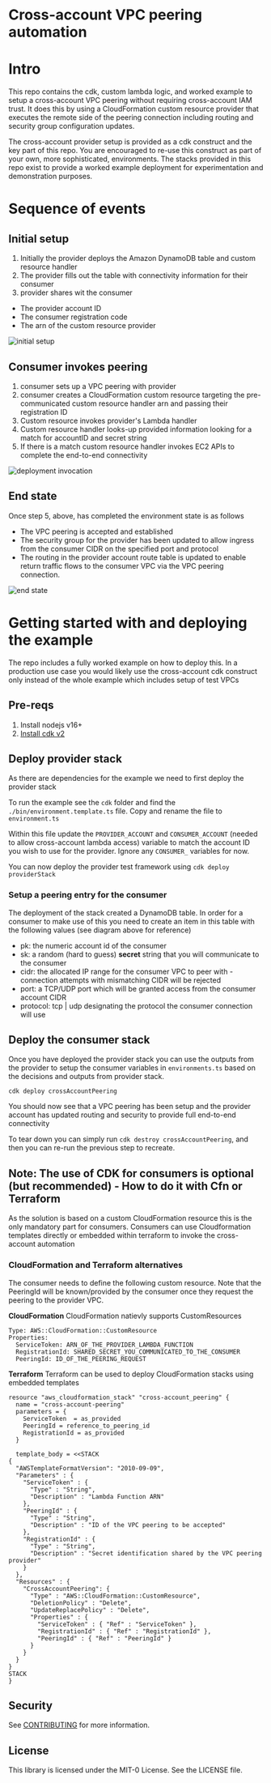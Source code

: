 # Cross-account VPC peering automation

# Intro
This repo contains the cdk, custom lambda logic, and worked example to setup a cross-account VPC peering without requiring cross-account IAM trust. It does this by using a CloudFormation custom resource provider that executes the remote side of the peering connection including routing and security group configuration updates.

The cross-account provider setup is provided as a cdk construct and the key part of this repo. You are encouraged to re-use this construct as part of your own, more sophisticated, environments.  The stacks provided in this repo exist to provide a worked example deployment for experimentation and demonstration purposes.

# Sequence of events

## Initial setup
1. Initially the provider deploys the Amazon DynamoDB table and custom resource handler
2. The provider fills out the table with connectivity information for their consumer
3. provider shares wit the consumer
* The provider account ID
* The consumer registration code
* The arn of the custom resource provider

![initial setup](./img/initial.png)

## Consumer invokes peering
1. consumer sets up a VPC peering with provider
2. consumer creates a CloudFormation custom resource targeting the pre-communicated custom resource handler arn and passing their registration ID
3. Custom resource invokes provider's Lambda handler
4. Custom resource handler looks-up provided information looking for a match for accountID and secret string
5. If there is a match custom resource handler invokes EC2 APIs to complete the end-to-end connectivity
 
![deployment invocation](./img/initiation.png)

## End state

Once step 5, above, has completed the environment state is as follows
* The VPC peering is accepted and established
* The security group for the provider has been updated to allow ingress from the consumer CIDR on the specified port and protocol
* The routing in the provider account route table is updated to enable return traffic flows to the consumer VPC via the VPC peering connection.

![end state](./img/end-state.png)


# Getting started with and deploying the example
The repo includes a fully worked example on how to deploy this. In a production use case you would likely use the cross-account cdk construct only instead of the whole example which includes setup of test VPCs

## Pre-reqs
1. Install nodejs v16+
2. [Install cdk v2](https://docs.aws.amazon.com/cdk/v2/guide/getting_started.html) 

## Deploy provider stack
As there are dependencies for the example we need to first deploy the provider stack

To run the example see the `cdk` folder and find the `./bin/environment.template.ts` file. Copy and rename the file to `environment.ts`

Within this file update the `PROVIDER_ACCOUNT` and `CONSUMER_ACCOUNT` (needed to allow cross-account lambda access) variable to match the account ID you wish to use for the provider. Ignore any `CONSUMER_` variables for now.

You can now deploy the provider test framework using 
`cdk deploy providerStack`

### Setup a peering entry for the consumer
The deployment of the stack created a DynamoDB table. In order for a consumer to make use of this you need to create an item in this table with the following values (see diagram above for reference)
* pk: the numeric account id of the consumer
* sk: a random (hard to guess) **secret** string that you will communicate to the consumer
* cidr: the allocated IP range for the consumer VPC to peer with - connection attempts with mismatching CIDR will be rejected
* port: a TCP/UDP port which will be granted access from the consumer account CIDR
* protocol: tcp | udp designating the protocol the consumer connection will use

## Deploy the consumer stack
Once you have deployed the provider stack you can use the outputs from the provider to setup the consumer variables in `environments.ts` based on the decisions and outputs from provider stack.

`cdk deploy crossAccountPeering`

You should now see that a VPC peering has been setup and the provider account has updated routing and security to provide full end-to-end connectivity

To tear down you can simply run `cdk destroy crossAccountPeering`, and then you can re-run the previous step to recreate.

## Note: The use of CDK for consumers is optional (but recommended) - How to do it with Cfn or Terraform
As the solution is based on a custom CloudFormation resource this is the only mandatory part for consumers.
Consumers can use Cloudformation templates directly or embedded within terraform to invoke the cross-account automation

### CloudFormation and Terraform alternatives
The consumer needs to define the following custom resource. Note that the PeeringId will be known/provided by the consumer once they request the peering to the provider VPC.

**CloudFormation**
CloudFormation natievly supports CustomResources

```
Type: AWS::CloudFormation::CustomResource
Properties: 
  ServiceToken: ARN_OF_THE_PROVIDER_LAMBDA_FUNCTION
  RegistrationId: SHARED_SECRET_YOU_COMMUNICATED_TO_THE_CONSUMER
  PeeringId: ID_OF_THE_PEERING_REQUEST
```

**Terraform**
Terraform can be used to deploy CloudFormation stacks using embedded templates
```
resource "aws_cloudformation_stack" "cross-account_peering" {
  name = "cross-account-peering"
  parameters = {
    ServiceToken  = as_provided
    PeeringId = reference_to_peering_id
    RegistrationId = as_provided
  }

  template_body = <<STACK
{
  "AWSTemplateFormatVersion": "2010-09-09",
  "Parameters" : {
    "ServiceToken" : {
      "Type" : "String",
      "Description" : "Lambda Function ARN"
    },
    "PeeringId" : {
      "Type" : "String",
      "Description" : "ID of the VPC peering to be accepted"
    },
    "RegistrationId" : {
      "Type" : "String",
      "Description" : "Secret identification shared by the VPC peering provider"
    }
  },
  "Resources" : {
    "CrossAccountPeering": {
      "Type" : "AWS::CloudFormation::CustomResource",
      "DeletionPolicy" : "Delete",
      "UpdateReplacePolicy" : "Delete",
      "Properties" : {
        "ServiceToken" : { "Ref" : "ServiceToken" },
        "RegistrationId" : { "Ref" : "RegistrationId" },
        "PeeringId" : { "Ref" : "PeeringId" }
      }
    }
  }
}
STACK
}
```

## Security

See [CONTRIBUTING](CONTRIBUTING.md#security-issue-notifications) for more information.

## License

This library is licensed under the MIT-0 License. See the LICENSE file.
